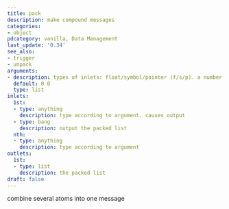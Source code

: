 ```yaml
---
title: pack
description: make compound messages
categories:
- object
pdcategory: vanilla, Data Management
last_update: '0.34'
see_also:
- trigger
- unpack
arguments:
- description: types of inlets: float/symbol/pointer (f/s/p). a number sets a numeric inlet and initializes the value. f is initialized to 0
  default: 0 0
  type: list
inlets:
  1st:
  - type: anything
    description: type according to argument. causes output
  - type: bang
    description: output the packed list
  nth:
  - type: anything
    description: type according to argument
outlets:
  1st:
  - type: list
    description: the packed list
draft: false
---
```


combine several atoms into one message


